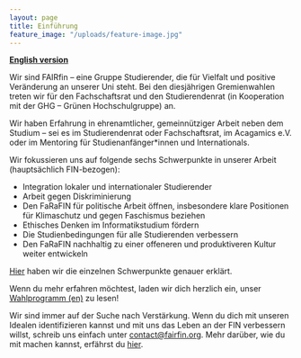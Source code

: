```yaml
---
layout: page
title: Einführung
feature_image: "/uploads/feature-image.jpg"
---
```


**[English version](/)**

Wir sind FAIRfin – eine Gruppe Studierender, die für Vielfalt und positive Veränderung an unserer Uni steht. Bei den diesjährigen Gremienwahlen treten wir für den Fachschaftsrat und den Studierendenrat (in Kooperation mit der GHG – Grünen Hochschulgruppe) an.

Wir haben Erfahrung in ehrenamtlicher, gemeinnütziger Arbeit neben dem Studium – sei es im Studierendenrat oder Fachschaftsrat, im Acagamics e.V. oder im Mentoring für Studienanfänger\*innen und Internationals.

Wir fokussieren uns auf folgende sechs Schwerpunkte in unserer Arbeit (hauptsächlich FIN-bezogen):

* Integration lokaler und internationaler Studierender
* Arbeit gegen Diskriminierung
* Den FaRaFIN für politische Arbeit öffnen, insbesondere klare Positionen für Klimaschutz und gegen Faschismus beziehen
* Ethisches Denken im Informatikstudium fördern
* Die Studienbedingungen für alle Studierenden verbessern
* Den FaRaFIN nachhaltig zu einer offeneren und produktiveren Kultur weiter entwickeln

[Hier](/de/schwerpunkte) haben wir die einzelnen Schwerpunkte genauer erklärt.

Wenn du mehr erfahren möchtest, laden wir dich herzlich ein, unser [Wahlprogramm (en)](/program) zu lesen!

Wir sind immer auf der Suche nach Verstärkung. Wenn du dich mit unseren Idealen identifizieren kannst und mit uns das Leben an der FIN verbessern willst, schreib uns einfach unter contact@fairfin.org. Mehr darüber, wie du mit machen kannst, erfährst du [hier](/de/mach-mit).
